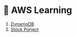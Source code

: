 # 🚀 AWS Learning

1. [DynamoDB](https://github.com/varunajmera0/AWS/tree/main/DynamoDB)
2. [Stock Porject](https://github.com/varunajmera0/AWS/tree/main/Project/stock)
